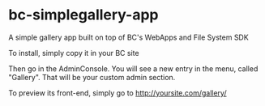 bc-simplegallery-app
====================

A simple gallery app built on top of BC's WebApps and File System SDK

To install, simply copy it in your BC site

Then go in the AdminConsole. You will see a new entry in the menu, called "Gallery". That will be your custom admin section.

To preview its front-end, simply go to http://yoursite.com/gallery/
